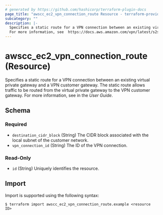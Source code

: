 ```yaml
---
# generated by https://github.com/hashicorp/terraform-plugin-docs
page_title: "awscc_ec2_vpn_connection_route Resource - terraform-provider-awscc"
subcategory: ""
description: |-
  Specifies a static route for a VPN connection between an existing virtual private gateway and a VPN customer gateway. The static route allows traffic to be routed from the virtual private gateway to the VPN customer gateway.
  For more information, see  https://docs.aws.amazon.com/vpn/latest/s2svpn/VPC_VPN.html in the User Guide.
---
```


# awscc_ec2_vpn_connection_route (Resource)

Specifies a static route for a VPN connection between an existing virtual private gateway and a VPN customer gateway. The static route allows traffic to be routed from the virtual private gateway to the VPN customer gateway.
 For more information, see [](https://docs.aws.amazon.com/vpn/latest/s2svpn/VPC_VPN.html) in the *User Guide*.



<!-- schema generated by tfplugindocs -->
## Schema

### Required

- `destination_cidr_block` (String) The CIDR block associated with the local subnet of the customer network.
- `vpn_connection_id` (String) The ID of the VPN connection.

### Read-Only

- `id` (String) Uniquely identifies the resource.

## Import

Import is supported using the following syntax:

```shell
$ terraform import awscc_ec2_vpn_connection_route.example <resource ID>
```
